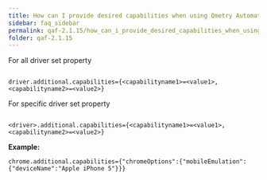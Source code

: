 ```yaml
---
title: How can I provide desired capabilities when using Qmetry Automation Framework?
sidebar: faq_sidebar
permalink: qaf-2.1.15/how_can_i_provide_desired_capabilities_when_using_qas.html
folder: qaf-2.1.15
---
```


For all driver set property 

```properties

driver.additional.capabilities={<capabilityname1>=<value1>,<capabilityname2>=<value2>}

```

For specific driver set property 

```properties

<driver>.additional.capabilities={<capabilityname1>=<value1>,<capabilityname2>=<value2>}

```

**Example:**

```properties
chrome.additional.capabilities={"chromeOptions":{"mobileEmulation":{"deviceName":"Apple iPhone 5"}}}
```

